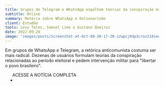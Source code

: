 ```yaml
---
title: Grupos de Telegram e WhatsApp espalham teorias da conspiração mais radicais sobre o comunismo
subtitle: Online
summary: Matéria sobre WhatsApp e bolsonarismo
client: Estadão
tools: Levy Teles, Samuel Lima e Gustavo Queiroz
date: 2022-09-28
image: 'images/posts/Screenshot-at-Oct-08-20-17-20-1zwpcj0dp3croz218iewh6usrc211bdgfjs7nioyfyw4.png'
---
```


Em grupos de WhatsApp e Telegram, a retórica anticomunista costuma ser mais radical. Dezenas de usuários formulam teorias da conspiração relacionadas ao período eleitoral e pedem intervenção militar para "libertar o povo brasileiro".

<div class="post__share"><ul class="share__list list-reset">ACESSE A NOTÍCIA COMPLETA<li class="share__item" style="margin-left: 10px"><a class="share__link share__facebook" style="background: #fa5657" href="https://www.estadao.com.br/politica/timeline-eleicoes-2022/whatsapp-telegram-comunismo/" title="Link" rel="nofollow"><i class="fa-solid fa-link"></i></a></li></ul></div>
<!-- <div class="gallery-box"><div class="gallery"><img src="/clipping/images/example-1.jpg" loading="lazy" alt="Project"><img src="/clipping/images/example-2.jpg" loading="lazy" alt="Project"></div><em>Gallery / <a href="https://www.freepik.com/" target="_blank">Freepic</a></em></div> -->